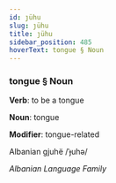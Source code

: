 ```yaml
---
id: ȷühu
slug: ȷühu
title: ȷühu
sidebar_position: 485
hoverText: tongue § Noun
---
```


### tongue § Noun

**Verb**: to be a tongue

**Noun**: tongue

**Modifier**: tongue-related

Albanian gjuhë /ˈɟuhə/

*Albanian Language Family*